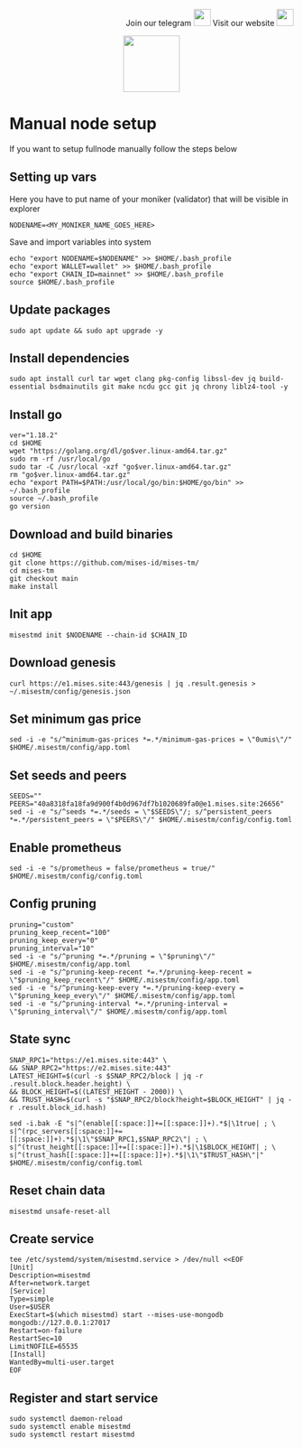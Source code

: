 <p style="font-size:14px" align="right">
Join our telegram <a href="https://t.me/kjnotes" target="_blank"><img src="https://user-images.githubusercontent.com/50621007/168689534-796f181e-3e4c-43a5-8183-9888fc92cfa7.png" width="30"/></a>
Visit our website <a href="https://kjnodes.com/" target="_blank"><img src="https://user-images.githubusercontent.com/50621007/168689709-7e537ca6-b6b8-4adc-9bd0-186ea4ea4aed.png" width="30"/></a>
</p>

<p align="center">
  <img height="100" height="auto" src="https://www.mises.site/static/images/index/logo@2x.png">
</p>

# Manual node setup
If you want to setup fullnode manually follow the steps below

## Setting up vars
Here you have to put name of your moniker (validator) that will be visible in explorer
```
NODENAME=<MY_MONIKER_NAME_GOES_HERE>
```

Save and import variables into system
```
echo "export NODENAME=$NODENAME" >> $HOME/.bash_profile
echo "export WALLET=wallet" >> $HOME/.bash_profile
echo "export CHAIN_ID=mainnet" >> $HOME/.bash_profile
source $HOME/.bash_profile
```

## Update packages
```
sudo apt update && sudo apt upgrade -y
```

## Install dependencies
```
sudo apt install curl tar wget clang pkg-config libssl-dev jq build-essential bsdmainutils git make ncdu gcc git jq chrony liblz4-tool -y
```

## Install go
```
ver="1.18.2"
cd $HOME
wget "https://golang.org/dl/go$ver.linux-amd64.tar.gz"
sudo rm -rf /usr/local/go
sudo tar -C /usr/local -xzf "go$ver.linux-amd64.tar.gz"
rm "go$ver.linux-amd64.tar.gz"
echo "export PATH=$PATH:/usr/local/go/bin:$HOME/go/bin" >> ~/.bash_profile
source ~/.bash_profile
go version
```

## Download and build binaries
```
cd $HOME
git clone https://github.com/mises-id/mises-tm/
cd mises-tm
git checkout main
make install
```

## Init app
```
misestmd init $NODENAME --chain-id $CHAIN_ID
```

## Download genesis
```
curl https://e1.mises.site:443/genesis | jq .result.genesis > ~/.misestm/config/genesis.json
```

## Set minimum gas price
```
sed -i -e "s/^minimum-gas-prices *=.*/minimum-gas-prices = \"0umis\"/" $HOME/.misestm/config/app.toml
```

## Set seeds and peers
```
SEEDS=""
PEERS="40a8318fa18fa9d900f4b0d967df7b1020689fa0@e1.mises.site:26656"
sed -i -e "s/^seeds *=.*/seeds = \"$SEEDS\"/; s/^persistent_peers *=.*/persistent_peers = \"$PEERS\"/" $HOME/.misestm/config/config.toml
```

## Enable prometheus
```
sed -i -e "s/prometheus = false/prometheus = true/" $HOME/.misestm/config/config.toml
```

## Config pruning
```
pruning="custom"
pruning_keep_recent="100"
pruning_keep_every="0"
pruning_interval="10"
sed -i -e "s/^pruning *=.*/pruning = \"$pruning\"/" $HOME/.misestm/config/app.toml
sed -i -e "s/^pruning-keep-recent *=.*/pruning-keep-recent = \"$pruning_keep_recent\"/" $HOME/.misestm/config/app.toml
sed -i -e "s/^pruning-keep-every *=.*/pruning-keep-every = \"$pruning_keep_every\"/" $HOME/.misestm/config/app.toml
sed -i -e "s/^pruning-interval *=.*/pruning-interval = \"$pruning_interval\"/" $HOME/.misestm/config/app.toml
```

## State sync
```
SNAP_RPC1="https://e1.mises.site:443" \
&& SNAP_RPC2="https://e2.mises.site:443"
LATEST_HEIGHT=$(curl -s $SNAP_RPC2/block | jq -r .result.block.header.height) \
&& BLOCK_HEIGHT=$((LATEST_HEIGHT - 2000)) \
&& TRUST_HASH=$(curl -s "$SNAP_RPC2/block?height=$BLOCK_HEIGHT" | jq -r .result.block_id.hash)

sed -i.bak -E "s|^(enable[[:space:]]+=[[:space:]]+).*$|\1true| ; \
s|^(rpc_servers[[:space:]]+=[[:space:]]+).*$|\1\"$SNAP_RPC1,$SNAP_RPC2\"| ; \
s|^(trust_height[[:space:]]+=[[:space:]]+).*$|\1$BLOCK_HEIGHT| ; \
s|^(trust_hash[[:space:]]+=[[:space:]]+).*$|\1\"$TRUST_HASH\"|" $HOME/.misestm/config/config.toml
```

## Reset chain data
```
misestmd unsafe-reset-all
```

## Create service
```
tee /etc/systemd/system/misestmd.service > /dev/null <<EOF
[Unit]
Description=misestmd
After=network.target
[Service]
Type=simple
User=$USER
ExecStart=$(which misestmd) start --mises-use-mongodb mongodb://127.0.0.1:27017
Restart=on-failure
RestartSec=10
LimitNOFILE=65535
[Install]
WantedBy=multi-user.target
EOF
```

## Register and start service
```
sudo systemctl daemon-reload
sudo systemctl enable misestmd
sudo systemctl restart misestmd
```
